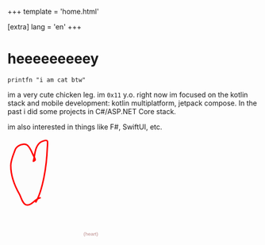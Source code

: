 +++
template = 'home.html'

[extra]
lang = 'en'
+++

# heeeeeeeeey

```F#
printfn "i am cat btw"
```

im a very cute chicken leg. im `0x11` y.o. right now im focused on the kotlin stack and mobile development: kotlin multiplatform, jetpack compose. In the past i did some projects in C#/ASP.NET Core stack.

im also interested in things like F#, SwiftUI, etc.

<svg xmlns="http://www.w3.org/2000/svg" viewBox="0 0 200 200" width="200" height="200">
    <path style="fill: rgb(216, 216, 216); stroke: rgb(255, 0, 0); stroke-width: 3px; fill-opacity: 0.04; transform-origin: 43.6612px 70.0917px;" d="M 56.488 130.247 C 65.959 114.872 70.162 95.975 73.607 78.477 C 77.449 58.972 79.469 39.327 80.241 19.483 C 80.308 17.813 81.52 8.199 80.19 6.095 C 78.048 2.71 67.481 7.716 65.509 9.307 C 56.953 16.201 55.348 29.145 53.659 39.31 C 53.401 40.869 53.193 42.508 52.748 44.035 C 52.698 44.211 51.701 46.784 51.99 46.95 C 52.685 47.347 55.688 45.197 55.76 44.389 C 55.986 41.938 53.191 37.545 52.351 35.861 C 49.096 29.33 45.689 18.655 39.445 14.211 C 32.372 9.178 18.312 16.095 15.382 23.849 C 11.751 33.461 6.512 45.476 6.512 55.545 C 6.512 77.052 13.229 94.742 24.15 113.8 C 27.33 119.348 30.368 134.09 38.515 135.136 C 46.786 136.198 51.79 128.799 57.901 124.734 C 63.974 120.691 60.078 122.954 66.849 120.28"/>
    <text style="fill: rgb(51, 51, 51); font-family: Arial, sans-serif; font-size: 28px; white-space: pre;" transform="matrix(0.3544720411300659, 0, 0, 0.3111179769039154, 25.645179748535156, 50.201930999755845)"><tspan x="360.241" y="470.66" style="fill: rgb(186, 137, 137);">(heart)</tspan></text>
</svg>
